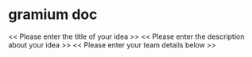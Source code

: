 # gramium doc
<< Please enter the title of your idea >>
<< Please enter the description about your idea >>
<< Please enter your team details below >>
